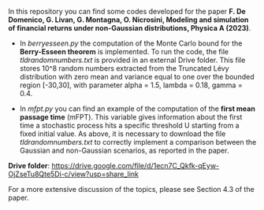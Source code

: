 In this repository you can find some codes developed for the paper **F. De Domenico, G. Livan, G. Montagna, O. Nicrosini, Modeling and simulation of financial returns under non-Gaussian distributions, Physica A (2023)**.

- In _berryesseen.py_ the computation of the Monte Carlo bound for the **Berry-Esseen theorem** is implemented. 
  To run the code, the file _tldrandomnumbers.txt_ is provided in an external Drive folder. This file stores 10^8 random numbers 
  extracted from the Truncated Lévy distribution with zero mean and variance equal to one over the bounded region [-30,30], with        parameter alpha = 1.5, lambda = 0.18, gamma = 0.4.


- In _mfpt.py_ you can find an example of the computation of the **first mean passage time** (mFPT). This variable gives information
  about the first time a stochastic process hits a specific threshold U starting from a fixed initial value. 
  As above, it is necessary to download the file _tldrandomnumbers.txt_ to correctly implement a comparison between the Gaussian and 
  non-Gaussian scenarios, as reported in the paper. 

**Drive folder**: https://drive.google.com/file/d/1ecn7C_Qkfk-qEyw-OjZseTu8Qte5Di-c/view?usp=share_link

For a more extensive discussion of the topics, please see Section 4.3 of the paper.
